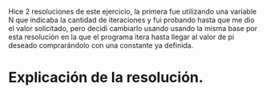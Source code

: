 Hice 2 resoluciones de este ejercicio, la primera fue utilizando una variable N que indicaba la cantidad de iteraciones
y fui probando hasta que me dio el valor solicitado, pero decidí cambiarlo usando usando la misma base por esta resolución en la que el programa
itera hasta llegar al valor de pi deseado comprarándolo con una constante ya definida.

# Explicación de la resolución.

